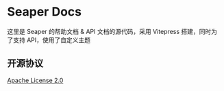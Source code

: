 # Seaper Docs
这里是 Seaper 的帮助文档 & API 文档的源代码，采用 Vitepress 搭建，同时为了支持 API，使用了自定义主题

## 开源协议

[Apache License 2.0](LICENSE)